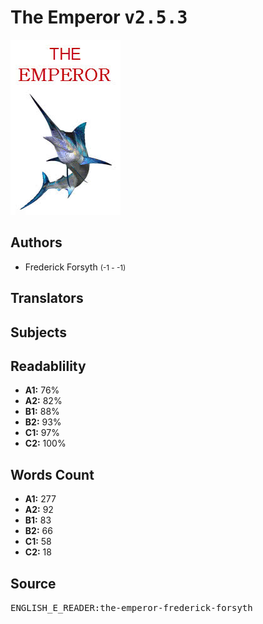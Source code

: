 # The Emperor <kbd>v2.5.3</kbd>

![](./cover.medium.jpg "")

## Authors


 - Frederick Forsyth <small>(-1 - -1)</small>

## Translators



## Subjects



## Readablility


 - **A1:** 76%
 - **A2:** 82%
 - **B1:** 88%
 - **B2:** 93%
 - **C1:** 97%
 - **C2:** 100%

## Words Count


 - **A1:** 277
 - **A2:** 92
 - **B1:** 83
 - **B2:** 66
 - **C1:** 58
 - **C2:** 18

## Source


<kbd>ENGLISH_E_READER:the-emperor-frederick-forsyth</kbd>

